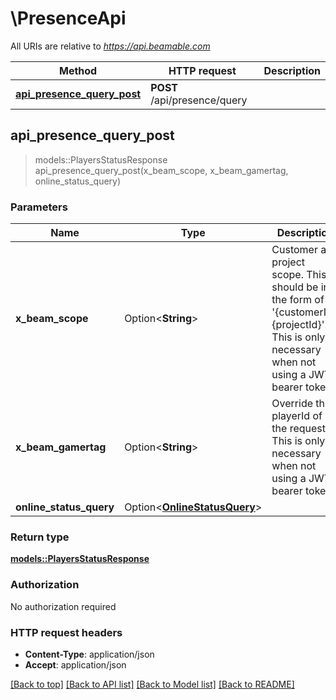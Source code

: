 # \PresenceApi

All URIs are relative to *https://api.beamable.com*

Method | HTTP request | Description
------------- | ------------- | -------------
[**api_presence_query_post**](PresenceApi.md#api_presence_query_post) | **POST** /api/presence/query | 



## api_presence_query_post

> models::PlayersStatusResponse api_presence_query_post(x_beam_scope, x_beam_gamertag, online_status_query)


### Parameters


Name | Type | Description  | Required | Notes
------------- | ------------- | ------------- | ------------- | -------------
**x_beam_scope** | Option<**String**> | Customer and project scope. This should be in the form of '{customerId}.{projectId}'. This is only necessary when not using a JWT bearer token |  |
**x_beam_gamertag** | Option<**String**> | Override the playerId of the requester. This is only necessary when not using a JWT bearer token. |  |
**online_status_query** | Option<[**OnlineStatusQuery**](OnlineStatusQuery.md)> |  |  |

### Return type

[**models::PlayersStatusResponse**](PlayersStatusResponse.md)

### Authorization

No authorization required

### HTTP request headers

- **Content-Type**: application/json
- **Accept**: application/json

[[Back to top]](#) [[Back to API list]](../README.md#documentation-for-api-endpoints) [[Back to Model list]](../README.md#documentation-for-models) [[Back to README]](../README.md)

